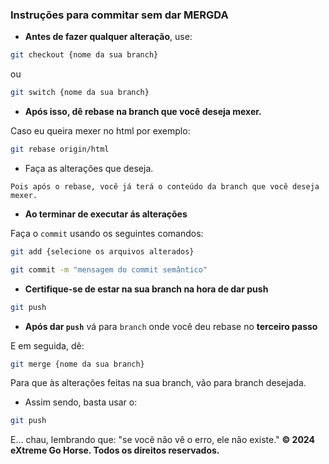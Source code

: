 ### Instruções para commitar sem dar MERGDA

- **Antes de fazer qualquer alteração**, use:
```bash
git checkout {nome da sua branch}
```
 ou 

```bash
git switch {nome da sua branch}
```

- **Após isso, dê rebase na branch que você deseja mexer.** 

Caso eu queira mexer no html por exemplo: 
```bash
git rebase origin/html
```

- Faça as alterações que deseja.

`Pois após o rebase, você já terá o conteúdo da branch que você deseja mexer.`

- **Ao terminar de executar ás alterações**

Faça o `commit` usando os seguintes comandos:

```bash
git add {selecione os arquivos alterados}
```
```bash
git commit -m "mensagem do commit semântico"
```
- **Certifique-se de estar na sua branch na hora de dar push**
```bash
git push
```

- **Após dar `push`**
vá para `branch` onde você deu rebase no **terceiro passo** 

E em seguida, dê:

```bash
git merge {nome da sua branch}
```
Para que às alterações feitas na sua branch, vão para branch desejada.

- Assim sendo, basta usar o:

```bash
git push
```

E... chau, lembrando que: "se você não vê o erro, ele não existe." 
**© 2024 eXtreme Go Horse. Todos os direitos reservados.**
